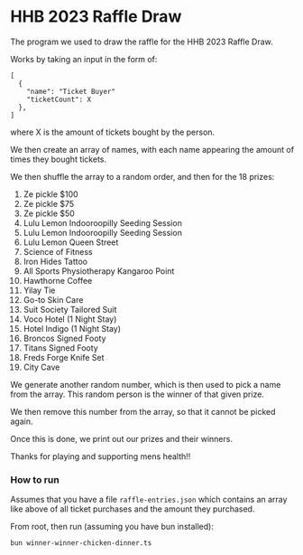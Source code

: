 # HHB 2023 Raffle Draw

The program we used to draw the raffle for the HHB 2023 Raffle Draw.

Works by taking an input in the form of:

```
[
  {
    "name": "Ticket Buyer"
    "ticketCount": X
  },
]
```

where X is the amount of tickets bought by the person.

We then create an array of names, with each name appearing the amount of times they bought tickets.

We then shuffle the array to a random order, and then for the 18 prizes:

1. Ze pickle $100
2. Ze pickle $75
3. Ze pickle $50
4. Lulu Lemon Indooroopilly Seeding Session
5. Lulu Lemon Indooroopilly Seeding Session
6. Lulu Lemon Queen Street
7. Science of Fitness
8. Iron Hides Tattoo
9. All Sports Physiotherapy Kangaroo Point
10. Hawthorne Coffee
11. Yilay Tie
12. Go-to Skin Care
13. Suit Society Tailored Suit
14. Voco Hotel (1 Night Stay)
15. Hotel Indigo (1 Night Stay)
16. Broncos Signed Footy
17. Titans Signed Footy
18. Freds Forge Knife Set
19. City Cave

We generate another random number, which is then used to pick a name from the array. This random person is the winner of that given prize.

We then remove this number from the array, so that it cannot be picked again.

Once this is done, we print out our prizes and their winners.

Thanks for playing and supporting mens health!!

### How to run

Assumes that you have a file `raffle-entries.json` which contains an array like above of all ticket purchases and the amount they purchased.

From root, then run (assuming you have bun installed):

```
bun winner-winner-chicken-dinner.ts
```
